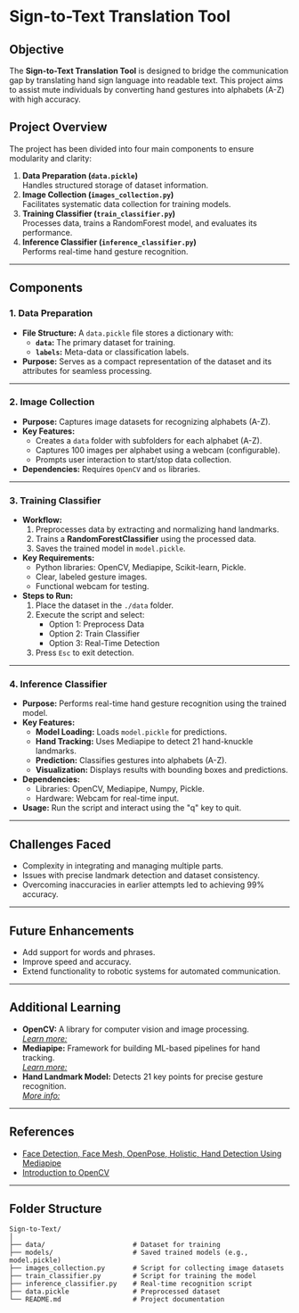 # Sign-to-Text Translation Tool

## Objective

The **Sign-to-Text Translation Tool** is designed to bridge the communication gap by translating hand sign language into readable text. This project aims to assist mute individuals by converting hand gestures into alphabets (A-Z) with high accuracy.

## Project Overview

The project has been divided into four main components to ensure modularity and clarity:

1. **Data Preparation (`data.pickle`)**  
   Handles structured storage of dataset information.
2. **Image Collection (`images_collection.py`)**  
   Facilitates systematic data collection for training models.
3. **Training Classifier (`train_classifier.py`)**  
   Processes data, trains a RandomForest model, and evaluates its performance.
4. **Inference Classifier (`inference_classifier.py`)**  
   Performs real-time hand gesture recognition.

---

## Components

### 1. **Data Preparation**
- **File Structure:** A `data.pickle` file stores a dictionary with:
  - **`data`:** The primary dataset for training.
  - **`labels`:** Meta-data or classification labels.  
- **Purpose:** Serves as a compact representation of the dataset and its attributes for seamless processing.

---

### 2. **Image Collection**
- **Purpose:** Captures image datasets for recognizing alphabets (A-Z).  
- **Key Features:**
  - Creates a `data` folder with subfolders for each alphabet (A-Z).
  - Captures 100 images per alphabet using a webcam (configurable).
  - Prompts user interaction to start/stop data collection.
- **Dependencies:** Requires `OpenCV` and `os` libraries.

---

### 3. **Training Classifier**
- **Workflow:**
  1. Preprocesses data by extracting and normalizing hand landmarks.
  2. Trains a **RandomForestClassifier** using the processed data.
  3. Saves the trained model in `model.pickle`.  
- **Key Requirements:**
  - Python libraries: OpenCV, Mediapipe, Scikit-learn, Pickle.
  - Clear, labeled gesture images.
  - Functional webcam for testing.  
- **Steps to Run:**
  1. Place the dataset in the `./data` folder.
  2. Execute the script and select:
     - Option 1: Preprocess Data
     - Option 2: Train Classifier
     - Option 3: Real-Time Detection
  3. Press `Esc` to exit detection.

---

### 4. **Inference Classifier**
- **Purpose:** Performs real-time hand gesture recognition using the trained model.  
- **Key Features:**
  - **Model Loading:** Loads `model.pickle` for predictions.
  - **Hand Tracking:** Uses Mediapipe to detect 21 hand-knuckle landmarks.
  - **Prediction:** Classifies gestures into alphabets (A-Z).
  - **Visualization:** Displays results with bounding boxes and predictions.
- **Dependencies:**
  - Libraries: OpenCV, Mediapipe, Numpy, Pickle.
  - Hardware: Webcam for real-time input.
- **Usage:** Run the script and interact using the "q" key to quit.

---

## Challenges Faced

- Complexity in integrating and managing multiple parts.
- Issues with precise landmark detection and dataset consistency.
- Overcoming inaccuracies in earlier attempts led to achieving 99% accuracy.

---

## Future Enhancements

- Add support for words and phrases.
- Improve speed and accuracy.
- Extend functionality to robotic systems for automated communication.

---

## Additional Learning

- **OpenCV:** A library for computer vision and image processing.  
  *[Learn more:](https://www.youtube.com/watch?v=7irSQuL24qY)*  
- **Mediapipe:** Framework for building ML-based pipelines for hand tracking.  
  *[Learn more:](https://www.youtube.com/watch?v=VDCdWwldlx4)*  
- **Hand Landmark Model:** Detects 21 key points for precise gesture recognition.  
  *[More info:](https://google.github.io/mediapipe/solutions/hands.html)*

---

## References

- [Face Detection, Face Mesh, OpenPose, Holistic, Hand Detection Using Mediapipe](https://www.youtube.com/watch?v=VDCdWwldlx4)
- [Introduction to OpenCV](https://www.youtube.com/watch?v=7irSQuL24qY)

---

## Folder Structure

```plaintext
Sign-to-Text/
│
├── data/                      # Dataset for training
├── models/                    # Saved trained models (e.g., model.pickle)
├── images_collection.py       # Script for collecting image datasets
├── train_classifier.py        # Script for training the model
├── inference_classifier.py    # Real-time recognition script
├── data.pickle                # Preprocessed dataset
└── README.md                  # Project documentation
